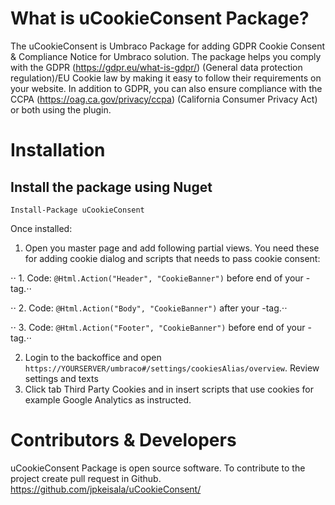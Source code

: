 # What is uCookieConsent Package?
The uCookieConsent is Umbraco Package for adding GDPR Cookie Consent & Compliance Notice for Umbraco solution. The package helps you comply with the GDPR (https://gdpr.eu/what-is-gdpr/) (General data protection regulation)/EU Cookie law by making it easy to follow their requirements on your website. In addition to GDPR, you can also ensure compliance with the CCPA (https://oag.ca.gov/privacy/ccpa) (California Consumer Privacy Act) or both using the plugin.

# Installation
## Install the package using Nuget

``` Install-Package uCookieConsent ```

Once installed:
1. Open you master page and add following partial views. You need these for adding cookie dialog and scripts that needs to pass cookie consent:

⋅⋅ 1. Code: `@Html.Action("Header", "CookieBanner")` before end of your </header> -tag.⋅⋅

⋅⋅ 2. Code: `@Html.Action("Body", "CookieBanner")` after your <body> -tag.⋅⋅
  
⋅⋅ 3. Code: `@Html.Action("Footer", "CookieBanner")` before end of your </body> -tag.⋅⋅

2. Login to the backoffice and open `https://YOURSERVER/umbraco#/settings/cookiesAlias/overview`. Review settings and texts
3. Click tab Third Party Cookies and in insert scripts that use cookies for example Google Analytics as instructed.  

# Contributors & Developers
uCookieConsent Package is open source software. To contribute to the project create pull request in Github. https://github.com/jpkeisala/uCookieConsent/
